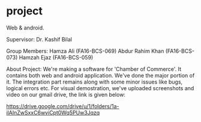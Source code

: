 # project
Web &amp; android.

Supervisor:
Dr. Kashif Bilal

Group Members:
Hamza Ali (FA16-BCS-069)
Abdur Rahim Khan (FA16-BCS-073)
Hamzah Ejaz (FA16-BCS-059)

About Project:
We're making a software for 'Chamber of Commerce'. It contains both web and android application. We've done the major portion of it. The integration part remains along with some minor issues like bugs, logical errors etc. 
For visual demostration, we've uploaded screenshots and video on our gmail drive, the link is given below:

https://drive.google.com/drive/u/1/folders/1a-ilAInZwSxxC6wviCpt0Wq5PUw3Jqzq
